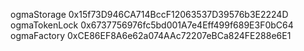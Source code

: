 ogmaStorage 0x15f73D946CA714BccF12063537D39576b3E2224D
ogmaTokenLock 0x6737756976fc5bd001A7e4Eff499f689E3F0bC64
ogmaFactory 0xCE86EF8A6e62a074AAc72207eBCa824FE288e6E1
